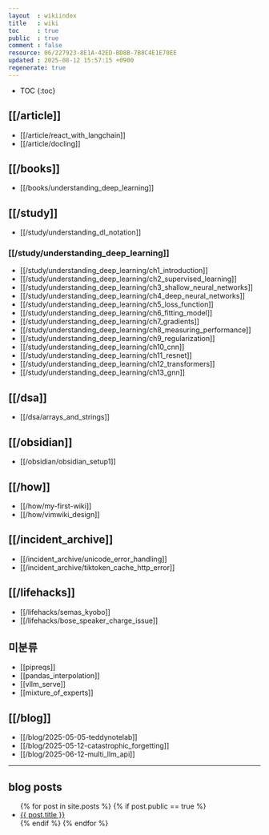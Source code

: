 ```yaml
---
layout  : wikiindex
title   : wiki
toc     : true
public  : true
comment : false
resource: 06/227923-8E1A-42ED-BD8B-7B8C4E1E70EE
updated : 2025-08-12 15:57:15 +0900
regenerate: true
---
```

* TOC
{:toc}


## [[/article]]
- [[/article/react_with_langchain]]
- [[/article/docling]]

## [[/books]]
- [[/books/understanding_deep_learning]]

## [[/study]]
- [[/study/understanding_dl_notation]]

### [[/study/understanding_deep_learning]]
- [[/study/understanding_deep_learning/ch1_introduction]]
- [[/study/understanding_deep_learning/ch2_supervised_learning]]
- [[/study/understanding_deep_learning/ch3_shallow_neural_networks]]
- [[/study/understanding_deep_learning/ch4_deep_neural_networks]]
- [[/study/understanding_deep_learning/ch5_loss_function]]
- [[/study/understanding_deep_learning/ch6_fitting_model]]
- [[/study/understanding_deep_learning/ch7_gradients]]
- [[/study/understanding_deep_learning/ch8_measuring_performance]]
- [[/study/understanding_deep_learning/ch9_regularization]]
- [[/study/understanding_deep_learning/ch10_cnn]]
- [[/study/understanding_deep_learning/ch11_resnet]]
- [[/study/understanding_deep_learning/ch12_transformers]]
- [[/study/understanding_deep_learning/ch13_gnn]]

## [[/dsa]]
- [[/dsa/arrays_and_strings]]

## [[/obsidian]]
- [[/obsidian/obsidian_setup1]]

## [[/how]]
- [[/how/my-first-wiki]]
- [[/how/vimwiki_design]]

## [[/incident_archive]]
- [[/incident_archive/unicode_error_handling]]
- [[/incident_archive/tiktoken_cache_http_error]]

## [[/lifehacks]]
- [[/lifehacks/semas_kyobo]]
- [[/lifehacks/bose_speaker_charge_issue]]

## 미분류
- [[pipreqs]]
- [[pandas_interpolation]]
- [[vllm_serve]]
- [[mixture_of_experts]]


## [[/blog]]
- [[/blog/2025-05-05-teddynotelab]]
- [[/blog/2025-05-12-catastrophic_forgetting]]
- [[/blog/2025-06-12-multi_llm_api]]

---

## blog posts
<div>
    <ul>
{% for post in site.posts %}
    {% if post.public == true %}
        <li>
            <a class="post-link" href="{{ post.url | prepend: site.baseurl }}">
                {{ post.title }}
            </a>
        </li>
    {% endif %}
{% endfor %}
    </ul>
</div>

